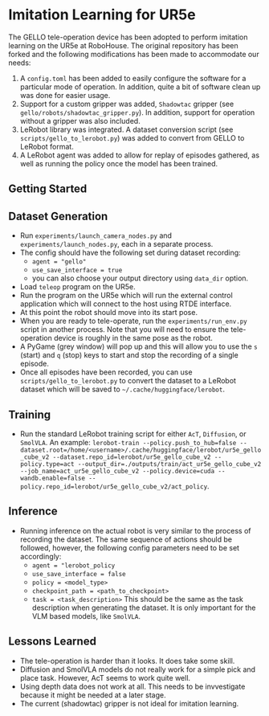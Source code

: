 # Imitation Learning for UR5e

The GELLO tele-operation device has been adopted to perform imitation learning on the UR5e at RoboHouse. The original repository has been forked and the following modifications has been made to accommodate our needs:

1. A `config.toml` has been added to easily configure the software for a particular mode of operation. In addition, quite a bit of software clean up was done for easier usage.
2. Support for a custom gripper was added, `Shadowtac` gripper (see `gello/robots/shadowtac_gripper.py`). In addition, support for operation without a gripper was also included.
3. LeRobot library was integrated. A dataset conversion script (see `scripts/gello_to_lerobot.py`) was added to convert from GELLO to LeRobot format.
4. A LeRobot agent was added to allow for replay of episodes gathered, as well as running the policy once the model has been trained.

## Getting Started

## Dataset Generation

- Run `experiments/launch_camera_nodes.py` and `experiments/launch_nodes.py`, each in a separate process.
- The config should have the following set during dataset recording:
    - `agent = "gello"`
    - `use_save_interface = true`
    - you can also choose your output directory using `data_dir` option.
- Load `teleop` program on the UR5e.
- Run the program on the UR5e which will run the external control application which will connect to the host using RTDE interface.
- At this point the robot should move into its start pose.
- When you are ready to tele-operate, run the `experiments/run_env.py` script in another process. Note that you will need to ensure the tele-operation device is roughly in the same pose as the robot.
- A PyGame (grey window) will pop up and this will allow you to use the `s` (start) and `q` (stop) keys to start and stop the recording of a single episode.
- Once all episodes have been recorded, you can use `scripts/gello_to_lerobot.py` to convert the dataset to a LeRobot dataset which will be saved to `~/.cache/huggingface/lerobot`.

## Training

- Run the standard LeRobot training script for either `AcT`, `Diffusion`, or `SmolVLA`. An example: `lerobot-train --policy.push_to_hub=false --dataset.root=/home/<username>/.cache/huggingface/lerobot/ur5e_gello_cube_v2 --dataset.repo_id=lerobot/ur5e_gello_cube_v2 --policy.type=act --output_dir=./outputs/train/act_ur5e_gello_cube_v2 --job_name=act_ur5e_gello_cube_v2 --policy.device=cuda --wandb.enable=false --policy.repo_id=lerobot/ur5e_gello_cube_v2/act_policy`.

## Inference

- Running inference on the actual robot is very similar to the process of recording the dataset. The same sequence of actions should be followed, however, the following config parameters need to be set accordingly:
    - `agent = "lerobot_policy`
    - `use_save_interface = false`
    - `policy = <model_type>`
    - `checkpoint_path = <path_to_checkpoint>`
    - `task = <task_description>` This should be the same as the task description when generating the dataset. It is only important for the VLM based models, like `SmolVLA`.

## Lessons Learned

- The tele-operation is harder than it looks. It does take some skill.
- Diffusion and SmolVLA models do not really work for a simple pick and place task. However, AcT seems to work quite well.
- Using depth data does not work at all. This needs to be invvestigate because it might be needed at a later stage.
- The current (shadowtac) gripper is not ideal for imitation learning.